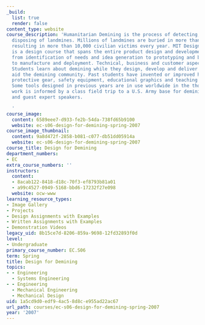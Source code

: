 ```yaml
---
_build:
  list: true
  render: false
content_type: website
course_description: 'Humanitarian Demining is the process of detecting, removing and
  disposing of landmines. Millions of landmines are buried in more than 80 countries
  resulting in more than 10,000 civilian victims every year. MIT Design for Demining
  is a design course that spans the entire product design and development process
  from identification of needs and idea generation to prototyping and blast testing
  to manufacture and deployment. Technical, business and customer aspects are addressed.
  Students learn about demining while they design, develop and deliver devices to
  aid the demining community. Past students have invented or improved hand tools,
  protective gear, safety equipment, educational graphics and teaching materials.
  Some tools designed in previous years are in use worldwide in the thousands. Course
  work is informed by a class field trip to a U.S. Army base for demining training
  and guest expert speakers.

  '
course_image:
  content: 6589eee7-d933-fe2b-54da-738fd65b9100
  website: ec-s06-design-for-demining-spring-2007
course_image_thumbnail:
  content: 9a8d472f-2858-b081-c077-db51dd05914a
  website: ec-s06-design-for-demining-spring-2007
course_title: Design for Demining
department_numbers:
- EC
extra_course_numbers: ''
instructors:
  content:
  - 8acab122-8418-d18c-70f3-ef8793b81a01
  - a99c4527-0949-5168-bbd6-17232f27e098
  website: ocw-www
learning_resource_types:
- Image Gallery
- Projects
- Design Assignments with Examples
- Written Assignments with Examples
- Demonstration Videos
legacy_uid: 8b15ce7d-8206-859a-9698-12fd32893f0d
level:
- Undergraduate
primary_course_number: EC.S06
term: Spring
title: Design for Demining
topics:
- - Engineering
  - Systems Engineering
- - Engineering
  - Mechanical Engineering
  - Mechanical Design
uid: 1a5cd9d0-edf9-4ac5-8d8c-e955ad22ac67
url_path: courses/ec-s06-design-for-demining-spring-2007
year: '2007'
---
```

